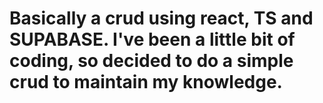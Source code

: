 # Basically a crud using react, TS and SUPABASE. I've been a little bit of coding, so decided to do a simple crud to maintain my knowledge.

